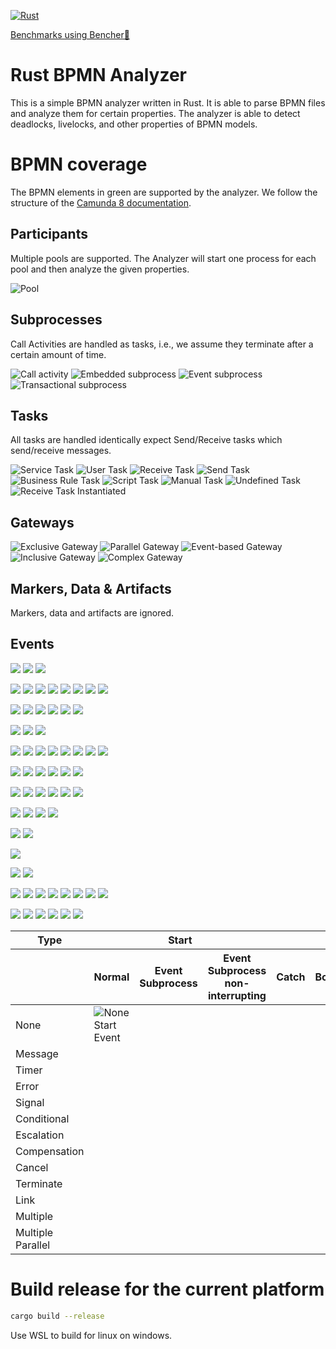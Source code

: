 [![Rust](https://github.com/timKraeuter/rust_bpmn_analyzer/actions/workflows/rust.yml/badge.svg)](https://github.com/timKraeuter/RustBPMNAnalyzer/actions/workflows/rust.yml)

[Benchmarks using Bencher🐰](https://bencher.dev/console/projects/rust-bpmn-analyzer/perf)

# Rust BPMN Analyzer

This is a simple BPMN analyzer written in Rust. It is able to parse BPMN files and analyze them for
certain properties. The analyzer is able to detect deadlocks, livelocks, and other properties of
BPMN models.

# BPMN coverage

The BPMN elements in green are supported by the analyzer. We follow the structure of the [Camunda 8 documentation](https://docs.camunda.io/docs/components/modeler/bpmn/bpmn-coverage/).

## Participants

Multiple pools are supported. The Analyzer will start one process for each pool and then analyze the given properties.

![Pool](./documentation/assets/bpmn-symbols/pool.svg)

## Subprocesses

Call Activities are handled as tasks, i.e., we assume they terminate after a certain amount of time.

![Call activity](./documentation/assets/bpmn-symbols/call-activity.svg)
![Embedded subprocess](./documentation/assets/bpmn-symbols/embedded-subprocess.svg)
![Event subprocess](./documentation/assets/bpmn-symbols/event-subprocess.svg)
![Transactional subprocess](./documentation/assets/bpmn-symbols/transactional-subprocess.svg)

## Tasks

All tasks are handled identically expect Send/Receive tasks which send/receive messages.

![Service Task](./documentation/assets/bpmn-symbols/service-task.svg)
![User Task](./documentation/assets/bpmn-symbols/user-task.svg)
![Receive Task](./documentation/assets/bpmn-symbols/receive-task.svg)
![Send Task](./documentation/assets/bpmn-symbols/send-task.svg)
![Business Rule Task](./documentation/assets/bpmn-symbols/business-rule-task.svg)
![Script Task](./documentation/assets/bpmn-symbols/script-task.svg)
![Manual Task](./documentation/assets/bpmn-symbols/manual-task.svg)
![Undefined Task](./documentation/assets/bpmn-symbols/undefined-task.svg)
![Receive Task Instantiated](./documentation/assets/bpmn-symbols/receive-task-instantiated.svg)

## Gateways

![Exclusive Gateway](./documentation/assets/bpmn-symbols/exclusive-gateway.svg)
![Parallel Gateway](./documentation/assets/bpmn-symbols/parallel-gateway.svg)
![Event-based Gateway](./documentation/assets/bpmn-symbols/event-based-gateway.svg)
![Inclusive Gateway](./documentation/assets/bpmn-symbols/inclusive-gateway.svg)
![Complex Gateway](./documentation/assets/bpmn-symbols/complex-gateway.svg)

## Markers, Data & Artifacts

Markers, data and artifacts are ignored.

## Events


![](./documentation/assets/bpmn-symbols/none-start-event.svg)
![](./documentation/assets/bpmn-symbols/none-throw-event.svg)
![](./documentation/assets/bpmn-symbols/none-end-event.svg)

![](./documentation/assets/bpmn-symbols/message-start-event.svg)
![](./documentation/assets/bpmn-symbols/message-event-subprocess.svg)
![](./documentation/assets/bpmn-symbols/message-event-subprocess-non-interrupting.svg)
![](./documentation/assets/bpmn-symbols/message-catch-event.svg)
![](./documentation/assets/bpmn-symbols/message-boundary-event.svg)
![](./documentation/assets/bpmn-symbols/message-boundary-event-non-interrupting.svg)
![](./documentation/assets/bpmn-symbols/message-throw-event.svg)
![](./documentation/assets/bpmn-symbols/message-end-event.svg)

![](./documentation/assets/bpmn-symbols/timer-start-event.svg)
![](./documentation/assets/bpmn-symbols/timer-event-subprocess.svg)
![](./documentation/assets/bpmn-symbols/timer-event-subprocess-non-interrupting.svg)
![](./documentation/assets/bpmn-symbols/timer-catch-event.svg)
![](./documentation/assets/bpmn-symbols/timer-boundary-event.svg)
![](./documentation/assets/bpmn-symbols/timer-boundary-event-non-interrupting.svg)

![](./documentation/assets/bpmn-symbols/error-event-subprocess.svg)
![](./documentation/assets/bpmn-symbols/error-boundary-event.svg)
![](./documentation/assets/bpmn-symbols/error-end-event.svg)

![](./documentation/assets/bpmn-symbols/signal-start-event.svg)
![](./documentation/assets/bpmn-symbols/signal-event-subprocess.svg)
![](./documentation/assets/bpmn-symbols/signal-event-subprocess-non-interrupting.svg)
![](./documentation/assets/bpmn-symbols/signal-catch-event.svg)
![](./documentation/assets/bpmn-symbols/signal-boundary-event.svg)
![](./documentation/assets/bpmn-symbols/signal-boundary-event-non-interrupting.svg)
![](./documentation/assets/bpmn-symbols/signal-throw-event.svg)
![](./documentation/assets/bpmn-symbols/signal-end-event.svg)

![](./documentation/assets/bpmn-symbols/conditional-start-event.svg)
![](./documentation/assets/bpmn-symbols/conditional-event-subprocess.svg)
![](./documentation/assets/bpmn-symbols/conditional-event-subprocess-non-interrupting.svg)
![](./documentation/assets/bpmn-symbols/conditional-catch-event.svg)
![](./documentation/assets/bpmn-symbols/conditional-boundary-event.svg)
![](./documentation/assets/bpmn-symbols/conditional-boundary-event-non-interrupting.svg)

![](./documentation/assets/bpmn-symbols/escalation-event-subprocess.svg)
![](./documentation/assets/bpmn-symbols/escalation-event-subprocess-non-interrupting.svg)
![](./documentation/assets/bpmn-symbols/escalation-boundary-event.svg)
![](./documentation/assets/bpmn-symbols/escalation-boundary-event-non-interrupting.svg)
![](./documentation/assets/bpmn-symbols/escalation-throw-event.svg)
![](./documentation/assets/bpmn-symbols/escalation-end-event.svg)

![](./documentation/assets/bpmn-symbols/compensation-event-subprocess.svg)
![](./documentation/assets/bpmn-symbols/compensation-boundary-event.svg)
![](./documentation/assets/bpmn-symbols/compensation-throw-event.svg)
![](./documentation/assets/bpmn-symbols/compensation-end-event.svg)

![](./documentation/assets/bpmn-symbols/cancel-boundary-event.svg)
![](./documentation/assets/bpmn-symbols/cancel-end-event.svg)

![](./documentation/assets/bpmn-symbols/termination-end-event.svg)

![](./documentation/assets/bpmn-symbols/link-catch-event.svg)
![](./documentation/assets/bpmn-symbols/link-throw-event.svg)

![](./documentation/assets/bpmn-symbols/multiple-start-event.svg)
![](./documentation/assets/bpmn-symbols/multiple-event-subprocess.svg)
![](./documentation/assets/bpmn-symbols/multiple-event-subprocess-non-interrupting.svg)
![](./documentation/assets/bpmn-symbols/multiple-catch-event.svg)
![](./documentation/assets/bpmn-symbols/multiple-boundary-event.svg)
![](./documentation/assets/bpmn-symbols/multiple-boundary-event-non-interrupting.svg)
![](./documentation/assets/bpmn-symbols/multiple-throw-event.svg)
![](./documentation/assets/bpmn-symbols/multiple-end-event.svg)

![](./documentation/assets/bpmn-symbols/multiple-parallel-start-event.svg)
![](./documentation/assets/bpmn-symbols/multiple-parallel-event-subprocess.svg)
![](./documentation/assets/bpmn-symbols/multiple-parallel-event-subprocess-non-interrupting.svg)
![](./documentation/assets/bpmn-symbols/multiple-parallel-catch-event.svg)
![](./documentation/assets/bpmn-symbols/multiple-parallel-boundary-event.svg)
![](./documentation/assets/bpmn-symbols/multiple-parallel-boundary-event-non-interrupting.svg)

<table>
  <thead>
      <tr>
        <th>Type</th>
        <th colspan="3">Start</th>
        <th colspan="4">Intermediate</th>
        <th>End</th>
      </tr>
      <tr>
        <th></th>
        <th>Normal</th>
        <th>Event Subprocess</th>
        <th>Event Subprocess non-interrupting</th>
        <th>Catch</th>
        <th>Boundary</th>
        <th>Boundary non-interrupting</th>
        <th>Throw</th>
        <th></th>
      </tr>
  </thead>
  <tbody>
    <tr>
        <td>
            None
        </td>
        <td>
            <img src="./documentation/assets/bpmn-symbols/none-start-event.svg" alt="None Start Event" />
        </td>
        <td></td>
        <td></td>
        <td></td>
        <td></td>
        <td></td>
        <td>
            <NoneThrowEventSvg className="implemented" />
        </td>
        <td>
            <NoneEndEventSvg className="implemented" />
        </td>
    </tr>
    <tr>
        <td>
            Message
        </td>
        <td>
            <MessageStartEventSvg className="implemented" />
        </td>
        <td>
            <MessageEventSubprocessSvg className="implemented" />
        </td>
        <td>
            <MessageEventSubprocessNonInterruptingSvg className="implemented" />
        </td>
        <td>
            <MessageCatchEventSvg className="implemented" />
        </td>
        <td>
            <MessageBoundaryEventSvg className="implemented" />
        </td>
        <td>
            <MessageBoundaryEventNonInterruptingSvg className="implemented" />
        </td>
        <td>
            <MessageThrowEventSvg className="implemented" />
        </td>
        <td>
            <MessageEndEventSvg className="implemented" />
        </td>
    </tr>
    <tr>
        <td>
            Timer
        </td>
        <td>
            <TimerStartEventSvg className="implemented" />
        </td>
        <td>
            <TimerEventSubprocessSvg className="implemented" />
        </td>
        <td>
            <TimerEventSubprocessNonInterruptingSvg className="implemented" />
        </td>
        <td>
            <TimerCatchEventSvg className="implemented" />
        </td>
        <td>
            <TimerBoundaryEventSvg className="implemented" />
        </td>
        <td>
            <TimerBoundaryEventNonInterruptingSvg className="implemented" />
        </td>
        <td></td>
        <td></td>
    </tr>
    <tr>
        <td>
            Error
        </td>
        <td></td>
        <td>
            <ErrorEventSubprocessSvg className="implemented" />
        </td>
        <td></td>
        <td></td>
        <td>
            <ErrorBoundaryEventSvg className="implemented" />
        </td>
        <td></td>
        <td></td>
        <td>
            <ErrorEndEventSvg className="implemented" />
        </td>
    </tr>
    <tr>
        <td>
            Signal
        </td>
        <td>
            <SignalStartEventSvg className="implemented" />
        </td>
        <td>
            <SignalEventSubprocessSvg className="implemented" />
        </td>
        <td>
            <SignalEventSubprocessNonInterruptingSvg className="implemented" />
        </td>
        <td>
            <SignalCatchEventSvg className="implemented" />
        </td>
        <td>
            <SignalBoundaryEventSvg className="implemented" />
        </td>
        <td>
            <SignalBoundaryEventNonInterruptingSvg className="implemented" />
        </td>
        <td>
            <SignalThrowEventSvg className="implemented" />
        </td>
        <td>
            <SignalEndEventSvg className="implemented" />
        </td>
    </tr>
    <tr>
        <td>
            Conditional
        </td>
        <td>
            <ConditionalStartEventSvg />
        </td>
        <td>
            <ConditionalEventSubprocessSvg />
        </td>
        <td>
            <ConditionalEventSubprocessNonInterruptingSvg />
        </td>
        <td>
            <ConditionalCatchEventSvg />
        </td>
        <td>
            <ConditionalBoundaryEventSvg />
        </td>
        <td>
            <ConditionalBoundaryEventNonInterruptingSvg />
        </td>
        <td></td>
        <td></td>
    </tr>
    <tr>
        <td>
            Escalation
        </td>
        <td></td>
        <td>
            <EscalationEventSubprocessSvg className="implemented" />
        </td>
        <td>
            <EscalationEventSubprocessNonInterruptingSvg className="implemented" />
        </td>
        <td></td>
        <td>
            <EscalationBoundaryEventSvg className="implemented" />
        </td>
        <td>
            <EscalationBoundaryEventNonInterruptingSvg className="implemented" />
        </td>
        <td>
            <EscalationThrowEventSvg className="implemented" />
        </td>
        <td>
            <EscalationEndEventSvg className="implemented" />
        </td>
    </tr>
    <tr>
        <td>
            Compensation
        </td>
        <td></td>
        <td>
            <CompensationEventSubprocessSvg />
        </td>
        <td></td>
        <td></td>
        <td>
            <CompensationBoundaryEventSvg />
        </td>
        <td></td>
        <td>
            <CompensationThrowEventSvg />
        </td>
        <td>
            <CompensationEndEventSvg />
        </td>
    </tr>
    <tr>
        <td>
            Cancel
        </td>
        <td></td>
        <td></td>
        <td></td>
        <td></td>
        <td>
            <CancelBoundaryEventSvg />
        </td>
        <td></td>
        <td></td>
        <td>
            <CancelEndEventSvg />
        </td>
    </tr>
    <tr>
        <td>
            Terminate
        </td>
        <td></td>
        <td></td>
        <td></td>
        <td></td>
        <td></td>
        <td></td>
        <td></td>
        <td>
            <TerminationEndEventSvg className="implemented" />
        </td>
    </tr>
    <tr>
        <td>
            Link
        </td>
        <td></td>
        <td></td>
        <td></td>
        <td>
            <LinkCatchEventSvg className="implemented"/>
        </td>
        <td></td>
        <td></td>
        <td>
            <LinkThrowEventSvg className="implemented"/>
        </td>
        <td></td>
    </tr>
    <tr>
        <td>
            Multiple
        </td>
        <td>
            <MultipleStartEventSvg />
        </td>
        <td>
            <MultipleEventSubprocessSvg />
        </td>
        <td>
            <MultipleEventSubprocessNonInterruptingSvg />
        </td>
        <td>
            <MultipleCatchEventSvg />
        </td>
        <td>
            <MultipleBoundaryEventSvg />
        </td>
        <td>
            <MultipleBoundaryEventNonInterruptingSvg />
        </td>
        <td>
            <MultipleThrowEventSvg />
        </td>
        <td>
            <MultipleEndEventSvg />
        </td>
    </tr>
    <tr>
        <td>
            Multiple Parallel
        </td>
        <td>
            <MultipleParallelStartEventSvg />
        </td>
        <td>
            <MultipleParallelEventSubprocessSvg />
        </td>
        <td>
            <MultipleParallelEventSubprocessNonInterruptingSvg />
        </td>
        <td>
            <MultipleParallelCatchEventSvg />
        </td>
        <td>
            <MultipleParallelBoundaryEventSvg />
        </td>
        <td>
            <MultipleParallelBoundaryEventNonInterruptingSvg />
        </td>
        <td></td>
        <td></td>
    </tr>

  </tbody>
</table>



# Build release for the current platform

```bash
cargo build --release
```

Use WSL to build for linux on windows.

